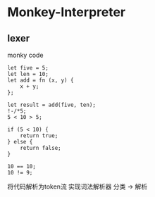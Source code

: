 # Monkey-Interpreter


## lexer

monky code
```
let five = 5;
let len = 10;
let add = fn (x, y) {
    x + y;
};

let result = add(five, ten);
!-/*5;
5 < 10 > 5;

if (5 < 10) {
	return true;
} else {
	return false;
}

10 == 10;
10 != 9;

```
将代码解析为token流
实现词法解析器
分类 -> 解析 